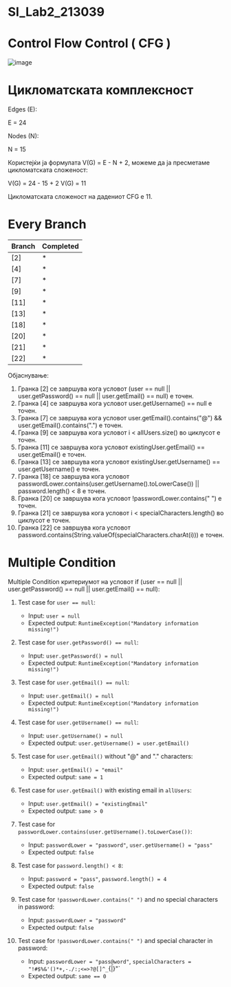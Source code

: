 # SI_Lab2_213039

# Control Flow Control ( CFG ) 

![image](https://github.com/VedaNarashanova/SI_Lab2_213039/assets/128639214/40b37459-9be1-4783-a2f6-f3fb07355b6b)

# Цикломатската комплексност

Edges (E):

Е = 24

Nodes (N):

N = 15

Користејќи ја формулата V(G) = E - N + 2, можеме да ја пресметаме цикломатската сложеност:

V(G) = 24 - 15 + 2
V(G) = 11

Цикломатската сложеност на дадениот CFG е 11.

# Every Branch

<table><thead><tr><th>Branch</th><th>Completed</th></tr></thead><tbody><tr><td>[2]</td><td>*</td></tr><tr><td>[4]</td><td>*</td></tr><tr><td>[7]</td><td>*</td></tr><tr><td>[9]</td><td>*</td></tr><tr><td>[11]</td><td>*</td></tr><tr><td>[13]</td><td>*</td></tr><tr><td>[18]</td><td>*</td></tr><tr><td>[20]</td><td>*</td></tr><tr><td>[21]</td><td>*</td></tr><tr><td>[22]</td><td>*</td></tr></tbody></table>

Објаснување:
<ol>
  <li>Гранка [2] се завршува кога условот (user == null || user.getPassword() == null || user.getEmail() == null) е точен.</li>
  <li>Гранка [4] се завршува кога условот user.getUsername() == null е точен.</li>
  <li>Гранка [7] се завршува кога условот user.getEmail().contains("@") && user.getEmail().contains(".") е точен.</li>
  <li>Гранка [9] се завршува кога условот i < allUsers.size() во циклусот е точен.</li>
  <li>Гранка [11] се завршува кога условот existingUser.getEmail() == user.getEmail() е точен.</li>
  <li>Гранка [13] се завршува кога условот existingUser.getUsername() == user.getUsername() е точен.</li>
  <li>Гранка [18] се завршува кога условот passwordLower.contains(user.getUsername().toLowerCase()) || password.length() < 8 е точен.</li>
  <li>Гранка [20] се завршува кога условот !passwordLower.contains(" ") е точен.</li>
  <li>Гранка [21] се завршува кога условот i < specialCharacters.length() во циклусот е точен.</li>
  <li>Гранка [22] се завршува кога условот password.contains(String.valueOf(specialCharacters.charAt(i))) е точен.</li>
</ol>

# Multiple Condition

Multiple Condition критериумот на условот if (user == null || user.getPassword() == null || user.getEmail() == null): 

<ol><li><p>Test case for <code>user == null</code>:</p><ul><li>Input: <code>user = null</code></li><li>Expected output: <code>RuntimeException("Mandatory information missing!")</code></li></ul></li><li><p>Test case for <code>user.getPassword() == null</code>:</p><ul><li>Input: <code>user.getPassword() = null</code></li><li>Expected output: <code>RuntimeException("Mandatory information missing!")</code></li></ul></li><li><p>Test case for <code>user.getEmail() == null</code>:</p><ul><li>Input: <code>user.getEmail() = null</code></li><li>Expected output: <code>RuntimeException("Mandatory information missing!")</code></li></ul></li><li><p>Test case for <code>user.getUsername() == null</code>:</p><ul><li>Input: <code>user.getUsername() = null</code></li><li>Expected output: <code>user.getUsername() = user.getEmail()</code></li></ul></li><li><p>Test case for <code>user.getEmail()</code> without "@" and "." characters:</p><ul><li>Input: <code>user.getEmail() = "email"</code></li><li>Expected output: <code>same = 1</code></li></ul></li><li><p>Test case for <code>user.getEmail()</code> with existing email in <code>allUsers</code>:</p><ul><li>Input: <code>user.getEmail() = "existingEmail"</code></li><li>Expected output: <code>same &gt; 0</code></li></ul></li><li><p>Test case for <code>passwordLower.contains(user.getUsername().toLowerCase())</code>:</p><ul><li>Input: <code>passwordLower = "password"</code>, <code>user.getUsername() = "pass"</code></li><li>Expected output: <code>false</code></li></ul></li><li><p>Test case for <code>password.length() &lt; 8</code>:</p><ul><li>Input: <code>password = "pass"</code>, <code>password.length() = 4</code></li><li>Expected output: <code>false</code></li></ul></li><li><p>Test case for <code>!passwordLower.contains(" ")</code> and no special characters in password:</p><ul><li>Input: <code>passwordLower = "password"</code></li><li>Expected output: <code>false</code></li></ul></li><li><p>Test case for <code>!passwordLower.contains(" ")</code> and special character in password:</p><ul><li>Input: <code>passwordLower = "pass@word"</code>, <code>specialCharacters = "!#$%&amp;'()*+,-./:;&lt;=&gt;?@[]^_</code>{|}"`</li><li>Expected output: <code>same == 0</code></li></ul></li></ol>
